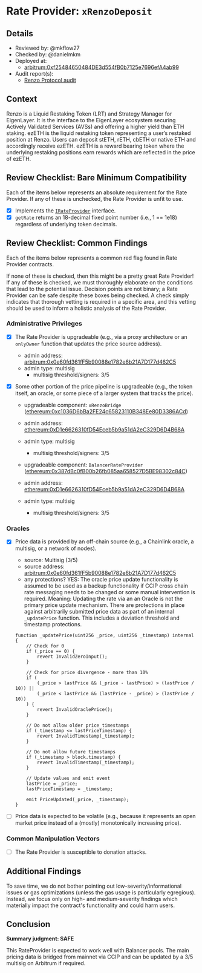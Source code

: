 
# Rate Provider: `xRenzoDeposit`

## Details
- Reviewed by: @mkflow27
- Checked by: @danielmkm
- Deployed at:
    - [arbitrum:0xf25484650484DE3d554fB0b7125e7696efA4ab99](https://arbiscan.io/address/0xf25484650484de3d554fb0b7125e7696efa4ab99#readProxyContract)
- Audit report(s):
    - [Renzo Protocol audit](https://github.com/HalbornSecurity/PublicReports/blob/master/Solidity%20Smart%20Contract%20Audits/Renzo_Protocol_EVM_Contracts_Smart_Contract_Security_Assessment_Report_Halborn_Final.pdf)

## Context
Renzo is a Liquid Restaking Token (LRT) and Strategy Manager for EigenLayer. It is the interface to the EigenLayer ecosystem securing Actively Validated Services (AVSs) and offering a higher yield than ETH staking.
ezETH is the liquid restaking token representing a user’s restaked position at Renzo. Users can deposit stETH, rETH, cbETH or native ETH and accordingly receive ezETH. ezETH is a reward bearing token where the underlying restaking positions earn rewards which are reflected in the price of ezETH.

## Review Checklist: Bare Minimum Compatibility
Each of the items below represents an absolute requirement for the Rate Provider. If any of these is unchecked, the Rate Provider is unfit to use.

- [x] Implements the [`IRateProvider`](https://github.com/balancer/balancer-v2-monorepo/blob/bc3b3fee6e13e01d2efe610ed8118fdb74dfc1f2/pkg/interfaces/contracts/pool-utils/IRateProvider.sol) interface.
- [x] `getRate` returns an 18-decimal fixed point number (i.e., 1 == 1e18) regardless of underlying token decimals.

## Review Checklist: Common Findings
Each of the items below represents a common red flag found in Rate Provider contracts.

If none of these is checked, then this might be a pretty great Rate Provider! If any of these is checked, we must thoroughly elaborate on the conditions that lead to the potential issue. Decision points are not binary; a Rate Provider can be safe despite these boxes being checked. A check simply indicates that thorough vetting is required in a specific area, and this vetting should be used to inform a holistic analysis of the Rate Provider.

### Administrative Privileges
- [x] The Rate Provider is upgradeable (e.g., via a proxy architecture or an `onlyOwner` function that updates the price source address).
    - admin address: [arbitrum:0x0e60fd361fF5b90088e1782e6b21A7D177d462C5](https://arbiscan.io/address/0x0e60fd361fF5b90088e1782e6b21A7D177d462C5#readProxyContract)
    - admin type: multisig
        - multisig threshold/signers: 3/5

- [x] Some other portion of the price pipeline is upgradeable (e.g., the token itself, an oracle, or some piece of a larger system that tracks the price). 
    - upgradeable component: `xRenzoBridge` ([ethereum:0xc1036D6bBa2FE24c65823110B348Ee80D3386ACd](https://etherscan.io/address/0xc1036D6bBa2FE24c65823110B348Ee80D3386ACd#readProxyContract))
    - admin address: [ethereum:0xD1e6626310fD54Eceb5b9a51dA2eC329D6D4B68A](https://etherscan.io/address/0xD1e6626310fD54Eceb5b9a51dA2eC329D6D4B68A#code)
    - admin type: multisig
        - multisig threshold/signers: 3/5

    - upgradeable component: `BalancerRateProvider` ([ethereum:0x387dBc0fB00b26fb085aa658527D5BE98302c84C](https://etherscan.io/address/0x387dBc0fB00b26fb085aa658527D5BE98302c84C#readProxyContract))
    - admin address: [ethereum:0xD1e6626310fD54Eceb5b9a51dA2eC329D6D4B68A](https://etherscan.io/address/0xD1e6626310fD54Eceb5b9a51dA2eC329D6D4B68A#code)
    - admin type: multisig
        - multisig threshold/signers: 3/5

### Oracles
- [x] Price data is provided by an off-chain source (e.g., a Chainlink oracle, a multisig, or a network of nodes).
    - source: Multisig (3/5)
    - source address: [arbitrum:0x0e60fd361fF5b90088e1782e6b21A7D177d462C5](https://arbiscan.io/address/0x0e60fd361fF5b90088e1782e6b21A7D177d462C5#code)
    - any protections? YES: The oracle price update functionality is assumed to be used as a backup functionality if CCIP cross chain rate messaging needs to be changed or some manual intervention is required. Meaning: Updating the rate via an an Oracle is not the primary price update mechanism. There are protections in place against arbitrarily submitted price data as part of an internal `_updatePrice` function. This includes a deviation threshold and timestamp protections.

    ```solidity
    function _updatePrice(uint256 _price, uint256 _timestamp) internal {
        // Check for 0
        if (_price == 0) {
            revert InvalidZeroInput();
        }

        // Check for price divergence - more than 10%
        if (
            (_price > lastPrice && (_price - lastPrice) > (lastPrice / 10)) ||
            (_price < lastPrice && (lastPrice - _price) > (lastPrice / 10))
        ) {
            revert InvalidOraclePrice();
        }

        // Do not allow older price timestamps
        if (_timestamp <= lastPriceTimestamp) {
            revert InvalidTimestamp(_timestamp);
        }

        // Do not allow future timestamps
        if (_timestamp > block.timestamp) {
            revert InvalidTimestamp(_timestamp);
        }

        // Update values and emit event
        lastPrice = _price;
        lastPriceTimestamp = _timestamp;

        emit PriceUpdated(_price, _timestamp);
    }
    ```

- [ ] Price data is expected to be volatile (e.g., because it represents an open market price instead of a (mostly) monotonically increasing price). 

### Common Manipulation Vectors
- [ ] The Rate Provider is susceptible to donation attacks.



## Additional Findings
To save time, we do not bother pointing out low-severity/informational issues or gas optimizations (unless the gas usage is particularly egregious). Instead, we focus only on high- and medium-severity findings which materially impact the contract's functionality and could harm users.


## Conclusion
**Summary judgment: SAFE**

This RateProvider is expected to work well with Balancer pools. The main pricing data is bridged from mainnet via CCIP and can be updated by a 3/5 multisig on Arbitrum if required. 
